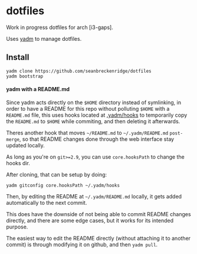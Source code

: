 # dotfiles

Work in progress dotfiles for arch [i3-gaps].

Uses [yadm](https://yadm.io) to manage dotfiles.


## Install

```
yadm clone https://github.com/seanbreckenridge/dotfiles
yadm bootstrap
```

#### yadm with a README.md

Since yadm acts directly on the `$HOME` directory instead of symlinking,
in order to have a README for this repo without polluting `$HOME` with a `README.md`
file, this uses hooks located at [.yadm/hooks](.yadm/hooks) to temporarily copy
the `README.md` to `$HOME` while commiting, and then deleting it afterwards.

Theres another hook that moves `~/README.md` to `~/.yadm/README.md` `post-merge`, so that
README changes done through the web interface stay updated locally.

As long as you're on `git>=2.9`, you can use `core.hooksPath` to change the hooks dir.

After cloning, that can be setup by doing:

```
yadm gitconfig core.hooksPath ~/.yadm/hooks
```

Then, by editing the README at `~/.yadm/README.md` locally, 
it gets added automatically to the next commit.

This does have the downside of not being able to commit README changes directly, and
there are some edge cases, but it works for its intended purpose.

The easiest way to edit the README directly (without attaching it to another commit)
is through modifying it on github, and then `yadm pull`.
